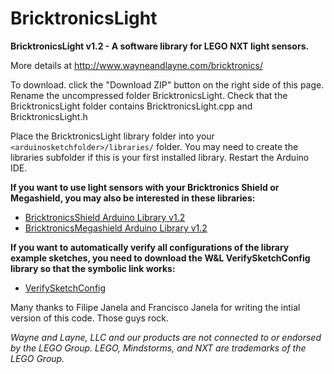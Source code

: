 BricktronicsLight
=================

**BricktronicsLight v1.2 - A software library for LEGO NXT light sensors.**

More details at http://www.wayneandlayne.com/bricktronics/

To download. click the "Download ZIP" button on the right side of this page. Rename the uncompressed folder BricktronicsLight. Check that the BricktronicsLight folder contains BricktronicsLight.cpp and BricktronicsLight.h

Place the BricktronicsLight library folder into your `<arduinosketchfolder>/libraries/` folder. You may need to create the libraries subfolder if this is your first installed library. Restart the Arduino IDE.

**If you want to use light sensors with your Bricktronics Shield or Megashield, you may also be interested in these libraries:**
* [BricktronicsShield Arduino Library v1.2](https://github.com/wayneandlayne/BricktronicsShield)
* [BricktronicsMegashield Arduino Library v1.2](https://github.com/wayneandlayne/BricktronicsMegashield)

**If you want to automatically verify all configurations of the library example sketches, you need to download the W&L VerifySketchConfig library so that the symbolic link works:**
* [VerifySketchConfig](https://github.com/wayneandlayne/VerifySketchConfig/)

Many thanks to Filipe Janela and Francisco Janela for writing the intial version of this code. Those guys rock.

_Wayne and Layne, LLC and our products are not connected to or endorsed by the LEGO Group. LEGO, Mindstorms, and NXT are trademarks of the LEGO Group._

